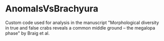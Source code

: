 # AnomalsVsBrachyura
Custom code used for analysis in the manuscript "Morphological diversity in true and false crabs reveals a common middle ground – the megalopa phase" by Braig et al.
